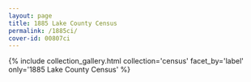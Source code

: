 ```yaml
---
layout: page
title: 1885 Lake County Census
permalink: /1885ci/
cover-id: 00807ci
---
```


{% include collection_gallery.html collection='census' facet_by='label' only='1885 Lake County Census' %}
